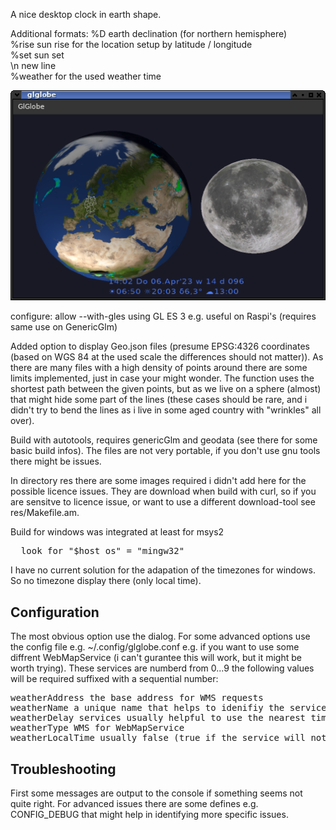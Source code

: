 A nice desktop clock in earth shape.

Additional formats:
%D earth declination (for northern hemisphere)<br>
%rise sun rise for the location setup by latitude / longitude<br>
%set sun set<br>
\n new line<br>
%weather for the used weather time<br>

![Glglobe](glglobe.png "glglobe")

configure:
     allow --with-gles using GL ES 3 e.g. useful on Raspi's (requires same use on GenericGlm)

Added option to display Geo.json files (presume EPSG:4326 coordinates (based on WGS 84 at the used scale the differences should not matter)).
As there are many files with a high density of points around there are some limits implemented, just in case your might wonder.
The function uses the shortest path between the given points,
but as we live on a sphere (almost) that might hide some part of the lines (these cases should be rare,
and i didn't try to bend the lines as i live in some aged country with "wrinkles" all over).


Build with autotools, requires genericGlm and geodata
(see there for some basic build infos).
The files are not very portable, if you don't use gnu tools there might be issues.

In directory res there are some images required i didn't add here for the possible licence issues.
They are download when build with curl, so if you are sensitve to licence issue, or want to use a different download-tool see res/Makefile.am.

Build for windows was integrated at least for msys2<br>
<pre>
  look for "$host_os" = "mingw32"
</pre>
I have no current solution for the adapation of the timezones for windows.
So no timezone display there (only local time).

## Configuration

The most obvious option use the dialog.
For some advanced options use the config file e.g. ~/.config/glglobe.conf
e.g. if you want to use some diffrent WebMapService (i can't gurantee this will work, but it might be worth trying).
These services are numberd from 0...9 the following values will be required suffixed with a sequential number:
<pre>
weatherAddress the base address for WMS requests
weatherName a unique name that helps to idenifiy the service
weatherDelay services usually helpful to use the nearest time for a request, but picky if you get to close to the actual time (this can be estimated from the difference of latest value of dimension time to actual time, for a service with a short period)
weatherType WMS for WebMapService
weatherLocalTime usually false (true if the service will not provide a correct timezone with dimension time)
</pre>

## Troubleshooting

First some messages are output to the console if something seems not quite right.
For advanced issues there are some defines e.g. CONFIG_DEBUG that might help in identifying more specific issues.
